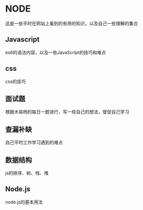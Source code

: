 # NODE

这是一些平时在网站上看到的有用的知识，以及自己一些理解的集合

## Javascript

es6的语法内容，以及一些JavaScript的技巧和难点

## css

css的技巧

## 面试题

根据木易杨的每日一题进行，写一些自己的想法，督促自己学习

## 查漏补缺

自己平时工作学习遇到的难点

## 数据结构

js的排序、树、栈、堆

## Node.js

node.js的基本用法
